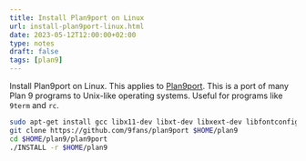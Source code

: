 ```yaml
---
title: Install Plan9port on Linux
url: install-plan9port-linux.html
date: 2023-05-12T12:00:00+02:00
type: notes
draft: false
tags: [plan9]
---
```


Install Plan9port on Linux. This applies to
[Plan9port](https://9fans.github.io/plan9port/). This is a port of many Plan 9
programs to Unix-like operating systems. Useful for programs like `9term` and
`rc`.

```sh
sudo apt-get install gcc libx11-dev libxt-dev libxext-dev libfontconfig1-dev
git clone https://github.com/9fans/plan9port $HOME/plan9
cd $HOME/plan9/plan9port
./INSTALL -r $HOME/plan9
```

